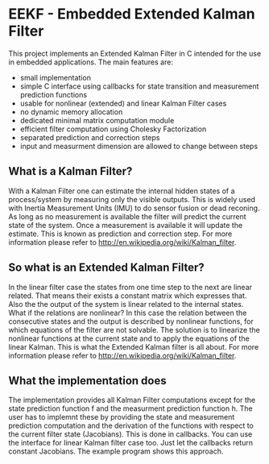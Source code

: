 # EEKF - Embedded Extended Kalman Filter

This project implements an Extended Kalman Filter in C intended for the use in embedded applications.
The main features are:

- small implementation
- simple C interface using callbacks for state transition and measurement prediction functions
- usable for nonlinear (extended) and linear Kalman Filter cases
- no dynamic memory allocation
- dedicated minimal matrix computation module
- efficient filter computation using Cholesky Factorization
- separated prediction and correction steps
- input and measurment dimension are allowed to change between steps

## What is a Kalman Filter?

With a Kalman Filter one can estimate the internal hidden states of a process/system by measuring only the visible outputs.
This is widely used with Inertia Measurement Units (IMU) to do sensor fusion or dead reconing. As long as no measurement is available the filter will predict the current state of the system. Once a measurement is available it will update the estimate. This is known as prediction and correction step. For more information please refer to http://en.wikipedia.org/wiki/Kalman_filter.

## So what is an Extended Kalman Filter?

In the linear filter case the states from one time step to the next are linear related. That means their exists a constant matrix which expresses that. Also the the output of the system is linear related to the internal states. What if the relations are nonlinear? In this case the relation between the consecutive states and the output is described by nonlinear functions, for which equations of the filter are not solvable. The solution is to linearize the nonlinear functions at the current state and to apply the equations of the linear Kalman. This is what the Extended Kalman filter is all about. For more information please refer to http://en.wikipedia.org/wiki/Kalman_filter.

## What the implementation does

The implementation provides all Kalman Filter computations except for the state prediction function f and the measurment prediction function h. The user has to implemnt these by providing the state and measurement prediction computation and the derivation of the functions with respect to the current filter state (Jacobians). This is done in callbacks. You can use the interface for linear Kalman filter case too. Just let the callbacks return constant Jacobians. The example program shows this approach.




